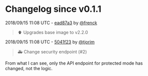 # Changelog since v0.1.1

2018/09/15 11:08 UTC - [ead87a3](https://github.com/hassio-addons/addon-docker-enabler/commit/ead87a3719f48aac6adec9bc2d0833f4a0ab93d6) by [@frenck](https://github.com/frenck)
> :arrow_up: Upgrades base image to v2.2.0 

2018/09/15 11:08 UTC - [5041f23](https://github.com/hassio-addons/addon-docker-enabler/commit/5041f231a72f29ffe4e1f77347c29e552dc182b1) by [@tjorim](https://github.com/tjorim)
> :ambulance: Change security endpoint (#2)

From what I can see, only the API endpoint for protected mode has changed, not the logic. 

